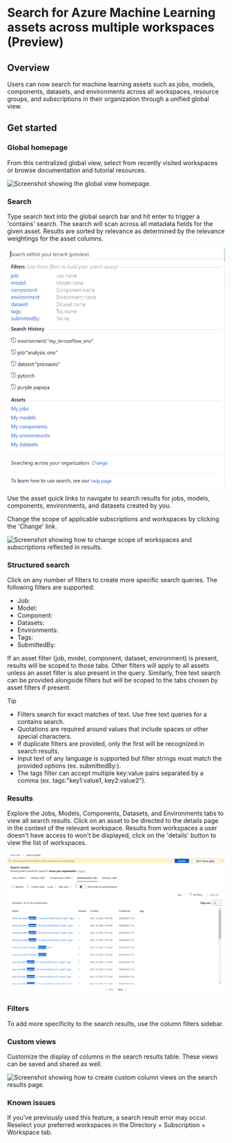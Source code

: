 # Search for Azure Machine Learning assets across multiple workspaces (Preview)

## Overview 

Users can now search for machine learning assets such as jobs, models, components, datasets, and environments across all workspaces, resource groups, and subscriptions in their organization through a unified global view. 


## Get started 

### Global homepage 

From this centralized global view, select from recently visited workspaces or browse documentation and tutorial resources.

![Screenshot showing the global view homepage.](./media/globalview.jpg)

### Search

Type search text into the global search bar and hit enter to trigger a 'contains' search.
The search will scan across all metadata fields for the given asset. Results are sorted by relevance as determined by the relevance weightings for the asset columns. 

![Screenshot showing the search bar experience.](./media/search-bar.png)

Use the asset quick links to navigate to search results for jobs, models, components, environments, and datasets created by you. 

Change the scope of applicable subscriptions and workspaces by clicking the 'Change' link. 

![Screenshot showing how to change scope of workspaces and subscriptions reflected in results.](./media/settings.jpg)


### Structured search 

Click on any number of filters to create more specific search queries. The following filters are supported:
* Job: 
* Model:
* Component:
* Datasets:
* Environments:
* Tags:
* SubmittedBy: 

If an asset filter (job, model, component, dataset, environment) is present, results will be scoped to those tabs. Other filters will apply to all assets unless an asset filter is also present in the query. Similarly, free text search can be provided alongside filters but will be scoped to the tabs chosen by asset filters if present. 

> [!TIP] 
> * Filters search for exact matches of text. Use free text queries for a contains search.
> * Quotations are required around values that include spaces or other special characters.  
> * If duplicate filters are provided, only the first will be recognized in search results. 
> * Input text of any language is supported but filter strings must match the provided options (ex. submittedBy:).
> * The tags filter can accept multiple key:value pairs separated by a comma (ex. tags:"key1:value1, key2:value2").


### Results

Explore the Jobs, Models, Components, Datasets, and Environments tabs to view all search results. Click on an asset to be directed to the details page in the context of the relevant workspace. Results from workspaces a user doesn't have access to won't be displayed, click on the 'details' button to view the list of workspaces.

![Screenshot showing search results of query.](./media/search-results.png)

### Filters

To add more specificity to the search results, use the column filters sidebar. 

### Custom views

Customize the display of columns in the search results table. These views can be saved and shared as well. 

![Screenshot showing how to create custom column views on the search results page.](./media/views.jpg)


### Known issues

If you've previously used this feature, a search result error may occur. Reselect your preferred workspaces in the Directory + Subscription + Workspace tab.
